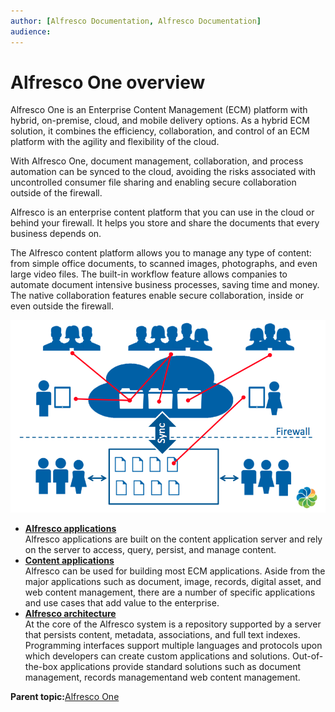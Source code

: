 ```yaml
---
author: [Alfresco Documentation, Alfresco Documentation]
audience: 
---
```


# Alfresco One overview

Alfresco One is an Enterprise Content Management \(ECM\) platform with hybrid, on-premise, cloud, and mobile delivery options. As a hybrid ECM solution, it combines the efficiency, collaboration, and control of an ECM platform with the agility and flexibility of the cloud. 

With Alfresco One, document management, collaboration, and process automation can be synced to the cloud, avoiding the risks associated with uncontrolled consumer file sharing and enabling secure collaboration outside of the firewall.

Alfresco is an enterprise content platform that you can use in the cloud or behind your firewall. It helps you store and share the documents that every business depends on.

The Alfresco content platform allows you to manage any type of content: from simple office documents, to scanned images, photographs, and even large video files. The built-in workflow feature allows companies to automate document intensive business processes, saving time and money. The native collaboration features enable secure collaboration, inside or even outside the firewall.

![](../images/Alfresco_One_overview.png)

-   **[Alfresco applications](../concepts/apps-about.md)**  
Alfresco applications are built on the content application server and rely on the server to access, query, persist, and manage content.
-   **[Content applications](../concepts/apps-content-about.md)**  
 Alfresco can be used for building most ECM applications. Aside from the major applications such as document, image, records, digital asset, and web content management, there are a number of specific applications and use cases that add value to the enterprise.
-   **[Alfresco architecture](../concepts/alfresco-arch-about.md)**  
At the core of the Alfresco system is a repository supported by a server that persists content, metadata, associations, and full text indexes. Programming interfaces support multiple languages and protocols upon which developers can create custom applications and solutions. Out-of-the-box applications provide standard solutions such as document management, records managementand web content management.

**Parent topic:**[Alfresco One](../concepts/welcome-infocenter.md)

